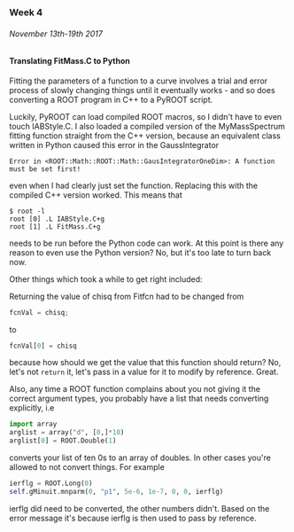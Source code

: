 ### Week 4
###### November 13th-19th 2017

#### Translating FitMass.C to Python

Fitting the parameters of a function to a curve involves a trial and error process
of slowly changing things until it eventually works - and so does converting a ROOT
program in C++ to a PyROOT script.

Luckily, PyROOT can load compiled ROOT macros, so I didn't have to even touch IABStyle.C.
I also loaded a compiled version of the MyMassSpectrum fitting function straight from the
C++ version, because an equivalent class written in Python caused this error in the GaussIntegrator

    Error in <ROOT::Math::ROOT::Math::GausIntegratorOneDim>: A function must be set first!

even when I had clearly just set the function. Replacing this with the compiled C++ version worked.
This means that
```
$ root -l
root [0] .L IABStyle.C+g
root [1] .L FitMass.C+g
```
needs to be run before the Python code can work. At this point is there any reason to
even use the Python version? No, but it's too late to turn back now.

Other things which took a while to get right included:

Returning the value of chisq from Fitfcn had to be changed from
```c++
fcnVal = chisq;
```
to
```python
fcnVal[0] = chisq
```
because how should we get the value that this function should return? No, let's not `return` it,
let's pass in a value for it to modify by reference. Great.

Also, any time a ROOT function complains about you not giving it the correct argument types,
you probably have a list that needs converting explicitly, i.e
```python
import array
arglist = array("d", [0,]*10)
arglist[0] = ROOT.Double(1)
```
converts your list of ten 0s to an array of doubles.
In other cases you're allowed to not convert things. For example
```python
ierflg = ROOT.Long(0)
self.gMinuit.mnparm(0, "p1", 5e-6, 1e-7, 0, 0, ierflg)
```
ierflg did need to be converted, the other numbers didn't.
Based on the error message it's because ierflg is then used to pass by reference.
